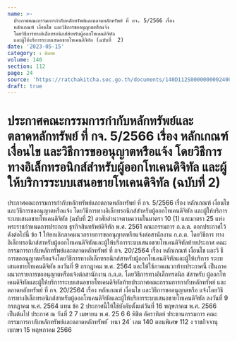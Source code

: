 ```yaml
---
name: >-
  ประกาศคณะกรรมการกำกับหลักทรัพย์และตลาดหลักทรัพย์ ที่ กจ. 5/2566 เรื่อง 
  หลักเกณฑ์ เงื่อนไข และวิธีการขออนุญาตหรือแจ้ง
  โดยวิธีการทางอิเล็กทรอนิกส์สำหรับผู้ออกโทเคนดิจิทัล
  และผู้ให้บริการระบบเสนอขายโทเคนดิจิทัล (ฉบับที่  2)
date: '2023-05-15'
category: ง พิเศษ
volume: 140
section: 112
page: 24
source: 'https://ratchakitcha.soc.go.th/documents/140D112S0000000002400.pdf'
draft: true
---
```


# ประกาศคณะกรรมการกำกับหลักทรัพย์และตลาดหลักทรัพย์ ที่ กจ. 5/2566 เรื่อง  หลักเกณฑ์ เงื่อนไข และวิธีการขออนุญาตหรือแจ้ง โดยวิธีการทางอิเล็กทรอนิกส์สำหรับผู้ออกโทเคนดิจิทัล และผู้ให้บริการระบบเสนอขายโทเคนดิจิทัล (ฉบับที่  2)

ประกาศคณะกรรมการกำกับหลักทรัพย์และตลาดหลักทรัพย์ ที่ กจ. 5/2566 เรื่อง หลักเกณฑ์ เงื่อนไข และวิธีการขออนุญาตหรือแจ้ง โดยวิธีการทางอิเล็กทรอนิกส์สำหรับผู้ออกโทเคนดิจิทัล และผู้ให้บริการระบบเสนอขายโทเคนดิจิทัล (ฉบับที่ 2) อาศัยอำนาจตามความในมาตรา 10 (1) และมาตรา 25 แห่งพระราชกำหนดการประกอบ ธุรกิจสินทรัพย์ดิจิทัล พ.ศ. 2561 คณะกรรมการ ก.ล.ต. ออกประกาศไว้ ดังต่อไปนี้ ข้อ 1 ให้ยกเลิกภาคผนวกรายการขออนุญาตหรือแจ้งต่อสานักงาน ก.ล.ต. โดยวิธีการ ทางอิเล็กทรอนิกส์สาหรับผู้ออกโทเคนดิจิทัลและผู้ให้บริการระบบเสนอขายโทเคนดิจิทัลท้ายประกาศ คณะกรรมการกากับหลักทรัพย์และตลาดหลักทรัพย์ ที่ กจ. 20/2564 เรื่อง หลักเกณฑ์ เงื่อนไข และวิ ธีการขออนุญาตหรือแจ้งโดยวิธีการทางอิเล็กทรอนิกส์สาหรับผู้ออกโทเคนดิจิทัลและผู้ให้บริการ ระบบเสนอขายโทเคนดิจิทัล ลงวันที่ 9 กรกฎาคม พ.ศ. 2564 และให้ใช้ภาคผนวกท้ายประกาศนี้ เป็นภาคผนวกรายการขออนุญาตหรือแจ้งต่อสานักงาน ก.ล.ต. โดยวิธีการทางอิเล็กทรอนิก ส์สาหรับ ผู้ออกโทเคนดิจิทัลและผู้ให้บริการระบบเสนอขายโทเคนดิจิทัลท้ายประกาศคณะกรรมการกากับหลักทรัพย์ และตลาดหลักทรัพย์ ที่ กจ. 20/2564 เรื่อง หลักเกณฑ์ เงื่อนไข และวิธีการขออนุญาตหรือ แจ้งโดยวิธีการทางอิเล็กทรอนิกส์สาหรับผู้ออกโทเคนดิจิทัลและผู้ให้บริการระบบเสนอขายโทเคนดิจิทัล ลงวันที่ 9 กรกฎาคม พ.ศ. 2564 แทน ข้อ 2 ประกาศนี้ให้ใช้บังคับตั้งแต่วันที่ 16 พฤษภาคม พ.ศ. 2566 เป็นต้นไป ประกาศ ณ วันที่ 2 7 เมษายน พ.ศ. 25 6 6 พิชิต อัคราทิตย์ ประธานกรรมการ คณะกรรมการกากับหลักทรัพย์และตลาดหลักทรัพย์ ้ หนา 24 ่ เลม 140 ตอนพิเศษ 112 ง ราชกิจจานุเบกษา 15 พฤษภาคม 2566



